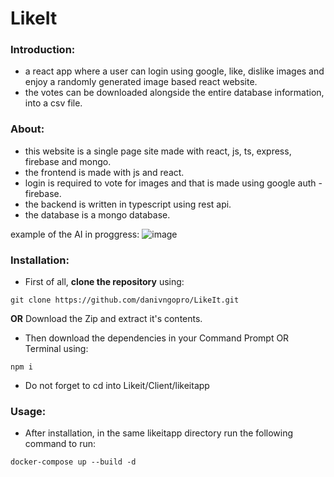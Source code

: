 # LikeIt


### Introduction:

-	a react app where a user can login using google, like, dislike images and enjoy a randomly generated image based react website.
-	the votes can be downloaded alongside the entire database information, into a csv file.

### About:

-	this website is a single page site made with react, js, ts, express, firebase and mongo.
-	the frontend is made with js and react.
-	login is required to vote for images and that is made using google auth - firebase.
-	the backend is written in typescript using rest api.
-	the database is a mongo database.

example of the AI in proggress:
![image](![image](https://user-images.githubusercontent.com/44786079/165924731-c7593c4d-8204-4f2d-a5c7-162fec56dc65.png))


### Installation:

-	First of all, **clone the repository** using:
```
git clone https://github.com/danivngopro/LikeIt.git
``` 
**OR**
Download the Zip and extract it's contents.

-	Then download the dependencies in your Command Prompt OR Terminal using:
```
npm i
```
- Do not forget to cd into Likeit/Client/likeitapp


### Usage:

-	After installation, in the same likeitapp directory run the following command to run:
```
docker-compose up --build -d
```
